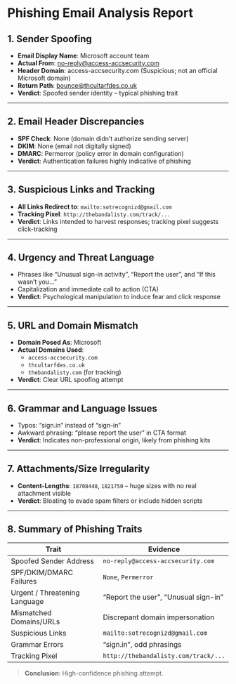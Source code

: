 # Phishing Email Analysis Report

## 1. Sender Spoofing
- **Email Display Name**: Microsoft account team
- **Actual From**: no-reply@access-accsecurity.com
- **Header Domain**: access-accsecurity.com (Suspicious; not an official Microsoft domain)
- **Return Path**: bounce@thcultarfdes.co.uk
- **Verdict**: Spoofed sender identity – typical phishing trait

---

## 2. Email Header Discrepancies
- **SPF Check**: None (domain didn’t authorize sending server)
- **DKIM**: None (email not digitally signed)
- **DMARC**: Permerror (policy error in domain configuration)
- **Verdict**: Authentication failures highly indicative of phishing


---

## 3. Suspicious Links and Tracking
- **All Links Redirect to**: `mailto:sotrecognizd@gmail.com`
- **Tracking Pixel**: `http://thebandalisty.com/track/...`
- **Verdict**: Links intended to harvest responses; tracking pixel suggests click-tracking



---

## 4. Urgency and Threat Language
- Phrases like “Unusual sign-in activity”, “Report the user”, and “If this wasn’t you...”
- Capitalization and immediate call to action (CTA)
- **Verdict**: Psychological manipulation to induce fear and click response


---

## 5. URL and Domain Mismatch
- **Domain Posed As**: Microsoft
- **Actual Domains Used**:
  - `access-accsecurity.com`
  - `thcultarfdes.co.uk`
  - `thebandalisty.com` (for tracking)
- **Verdict**: Clear URL spoofing attempt

---

## 6. Grammar and Language Issues
- Typos: “sign.in” instead of “sign-in”
- Awkward phrasing: “please report the user” in CTA format
- **Verdict**: Indicates non-professional origin, likely from phishing kits

---

## 7. Attachments/Size Irregularity
- **Content-Lengths**: `18708448`, `1821750` – huge sizes with no real attachment visible
- **Verdict**: Bloating to evade spam filters or include hidden scripts

---

## 8. Summary of Phishing Traits
| Trait                           | Evidence                                     |
|--------------------------------|----------------------------------------------|
| Spoofed Sender Address         | `no-reply@access-accsecurity.com`            |
| SPF/DKIM/DMARC Failures        | `None`, `Permerror`                          |
| Urgent / Threatening Language  | “Report the user”, “Unusual sign-in”         |
| Mismatched Domains/URLs        | Discrepant domain impersonation              |
| Suspicious Links               | `mailto:sotrecognizd@gmail.com`              |
| Grammar Errors                 | “sign.in”, odd phrasings                     |
| Tracking Pixel                 | `http://thebandalisty.com/track/...`         |

> **Conclusion**: High-confidence phishing attempt.

